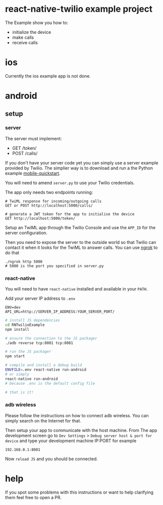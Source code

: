 # react-native-twilio example project

The Example show you how to:

- initialize the device
- make calls
- receive calls

# ios
Currently the ios example app is not done.

# android

## setup

### server

The server must implement:
- GET /token/
- POST /calls/

If you don't have your server code yet you can simply use a server example provided by Twilio. The simplier way is to download and run a the Python example
[mobile-quickstart](https://github.com/twilio/mobile-quickstart).

You will need to amend `server.py` to use your Twilio credentials.


The app only needs two endpoints running:

	# TwiML response for incoming/outgoing calls
	GET or POST http://localhost:5000/calls/
  
	# generate a JWT token for the app to initialise the device
	GET http://localhost:5000/token/


Setup an TwiML app through the Twilio Console and use the `APP_ID` for the server configuration.

Then you need to expose the server to the outside world so that Twilio can contact it when it looks for the TwiML to answer calls. You can use [ngrok](https://ngrok.com/) to do that
 
	./ngrok http 5000
 	# 5000 is the port you specified in server.py


### react-native
You will need to have `react-native` installed and available in your `PATH`.

Add your server IP address to `.env`

	ENV=dev
	API_URL=http://SERVER_IP_ADDRESS:YOUR_SERVER_PORT/

```bash
# install JS dependencies
cd RNTwilioExample
npm install

# ensure the connection to the JS packager
./adb reverse tcp:8081 tcp:8081

# run the JS packager
npm start

# compile and install a debug build
ENVFILE=.env react-native run-android
# or simply
react-native run-android
# because .env is the default config file

# that is it!
```

### adb wireless

Please follow the instructions on how to connect adb wireless. You can simply search on the Internet for that.

Then setup your app to communicate with the host machine.
From The app development screen go to `Dev Settings` > `Debug server host & port for device` and type your development machine IP:PORT for example
```
192.168.0.1:8081
```

Now `reload JS` and you should be connected.

# help

If you spot some problems with this instructions or want to help clarifying them feel free to open a PR.
